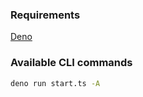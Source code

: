 ### Requirements
[Deno](https://deno.land/#installation)

### Available CLI commands
```bash
deno run start.ts -A
```
